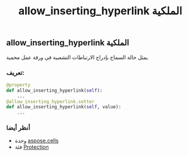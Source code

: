 ﻿---
title: allow_inserting_hyperlink الملكية
second_title: Aspose.Cells for Python via .NET API المراجع
description:
type: docs
weight: 160
url: /ar/python-net/aspose.cells/protection/allow_inserting_hyperlink/
is_root: false
---
##  allow_inserting_hyperlink الملكية

يمثل حالة السماح بإدراج الارتباطات التشعبية في ورقة عمل محمية
###  تعريف:
```python
@property
def allow_inserting_hyperlink(self):
    ...
@allow_inserting_hyperlink.setter
def allow_inserting_hyperlink(self, value):
    ...
```

###  أنظر أيضا
* وحدة [aspose.cells](../../)
* فئة [Protection](/cells/ar/python-net/aspose.cells/protection)
